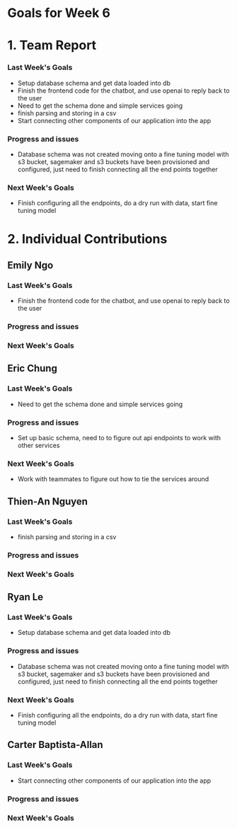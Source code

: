# Goals for Week 6

# 1. Team Report
<status update for TA here>

<agenda for team meeting here>

### Last Week's Goals
- Setup database schema and get data loaded into db
- Finish the frontend code for the chatbot, and use openai to reply back to the user
- Need to get the schema done and simple services going
- finish parsing and storing in a csv
- Start connecting other components of our application into the app
### Progress and issues
- Database schema was not created moving onto a fine tuning model with s3 bucket, sagemaker and s3 buckets have been provisioned and configured, just need to finish connecting all the end points together
### Next Week's Goals
- Finish configuring all the endpoints, do a dry run with data, start fine tuning model

# 2. Individual Contributions
## Emily Ngo
### Last Week's Goals
- Finish the frontend code for the chatbot, and use openai to reply back to the user
### Progress and issues

### Next Week's Goals


## Eric Chung
### Last Week's Goals
- Need to get the schema done and simple services going
### Progress and issues
- Set up basic schema, need to to figure out api endpoints to work with other services
### Next Week's Goals
- Work with teammates to figure out how to tie the services around

## Thien-An Nguyen
### Last Week's Goals
- finish parsing and storing in a csv
### Progress and issues

### Next Week's Goals


## Ryan Le
### Last Week's Goals
- Setup database schema and get data loaded into db
### Progress and issues
- Database schema was not created moving onto a fine tuning model with s3 bucket, sagemaker and s3 buckets have been provisioned and configured, just need to finish connecting all the end points together
### Next Week's Goals
- Finish configuring all the endpoints, do a dry run with data, start fine tuning model


## Carter Baptista-Allan
### Last Week's Goals
- Start connecting other components of our application into the app
### Progress and issues

### Next Week's Goals


